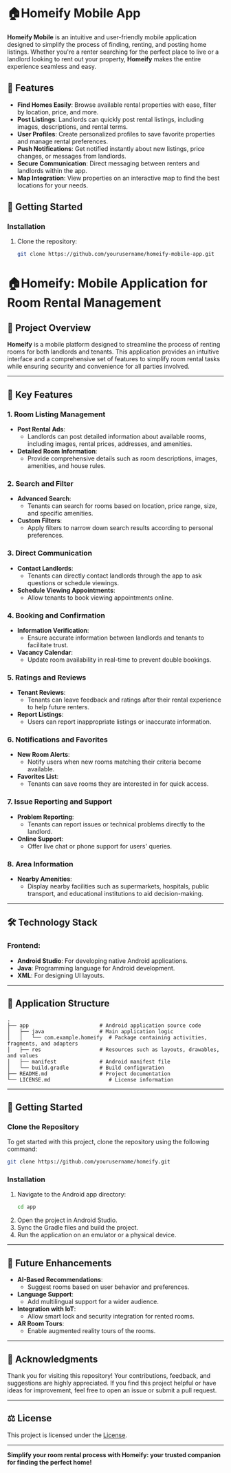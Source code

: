 # 🏠Homeify Mobile App

**Homeify Mobile** is an intuitive and user-friendly mobile application designed to simplify the process of finding, renting, and posting home listings. Whether you're a renter searching for the perfect place to live or a landlord looking to rent out your property, **Homeify** makes the entire experience seamless and easy.

## 📱 Features

- **Find Homes Easily**: Browse available rental properties with ease, filter by location, price, and more.
- **Post Listings**: Landlords can quickly post rental listings, including images, descriptions, and rental terms.
- **User Profiles**: Create personalized profiles to save favorite properties and manage rental preferences.
- **Push Notifications**: Get notified instantly about new listings, price changes, or messages from landlords.
- **Secure Communication**: Direct messaging between renters and landlords within the app.
- **Map Integration**: View properties on an interactive map to find the best locations for your needs.

## 🚀 Getting Started
### Installation

1. Clone the repository:
   ```bash
   git clone https://github.com/yourusername/homeify-mobile-app.git


# 🏠Homeify: Mobile Application for Room Rental Management

## 📖 Project Overview
**Homeify** is a mobile platform designed to streamline the process of renting rooms for both landlords and tenants. This application provides an intuitive interface and a comprehensive set of features to simplify room rental tasks while ensuring security and convenience for all parties involved.

---

## 🎯 Key Features

### **1. Room Listing Management**
- **Post Rental Ads**:
  - Landlords can post detailed information about available rooms, including images, rental prices, addresses, and amenities.
- **Detailed Room Information**:
  - Provide comprehensive details such as room descriptions, images, amenities, and house rules.

### **2. Search and Filter**
- **Advanced Search**:
  - Tenants can search for rooms based on location, price range, size, and specific amenities.
- **Custom Filters**:
  - Apply filters to narrow down search results according to personal preferences.

### **3. Direct Communication**
- **Contact Landlords**:
  - Tenants can directly contact landlords through the app to ask questions or schedule viewings.
- **Schedule Viewing Appointments**:
  - Allow tenants to book viewing appointments online.

### **4. Booking and Confirmation**
- **Information Verification**:
  - Ensure accurate information between landlords and tenants to facilitate trust.
- **Vacancy Calendar**:
  - Update room availability in real-time to prevent double bookings.

### **5. Ratings and Reviews**
- **Tenant Reviews**:
  - Tenants can leave feedback and ratings after their rental experience to help future renters.
- **Report Listings**:
  - Users can report inappropriate listings or inaccurate information.

### **6. Notifications and Favorites**
- **New Room Alerts**:
  - Notify users when new rooms matching their criteria become available.
- **Favorites List**:
  - Tenants can save rooms they are interested in for quick access.

### **7. Issue Reporting and Support**
- **Problem Reporting**:
  - Tenants can report issues or technical problems directly to the landlord.
- **Online Support**:
  - Offer live chat or phone support for users' queries.

### **8. Area Information**
- **Nearby Amenities**:
  - Display nearby facilities such as supermarkets, hospitals, public transport, and educational institutions to aid decision-making.

---

## 🛠️ Technology Stack

### Frontend:
- **Android Studio**: For developing native Android applications.
- **Java**: Programming language for Android development.
- **XML**: For designing UI layouts.

---

## 📂 Application Structure

```plaintext
.
├── app                       # Android application source code
│   ├── java                  # Main application logic
│   │   └── com.example.homeify  # Package containing activities, fragments, and adapters
│   ├── res                   # Resources such as layouts, drawables, and values
│   ├── manifest              # Android manifest file
│   └── build.gradle          # Build configuration
├── README.md                 # Project documentation
└── LICENSE.md                   # License information
```

---

## 🚀 Getting Started

### Clone the Repository
To get started with this project, clone the repository using the following command:

```bash
git clone https://github.com/yourusername/homeify.git
```

### Installation
1. Navigate to the Android app directory:
   ```bash
   cd app
   ```
2. Open the project in Android Studio.
3. Sync the Gradle files and build the project.
4. Run the application on an emulator or a physical device.

---

## 🚀 Future Enhancements

- **AI-Based Recommendations**:
  - Suggest rooms based on user behavior and preferences.
- **Language Support**:
  - Add multilingual support for a wider audience.
- **Integration with IoT**:
  - Allow smart lock and security integration for rented rooms.
- **AR Room Tours**:
  - Enable augmented reality tours of the rooms.

---

## 🤝 Acknowledgments
Thank you for visiting this repository! Your contributions, feedback, and suggestions are highly appreciated. If you find this project helpful or have ideas for improvement, feel free to open an issue or submit a pull request.

---

## ⚖️ License
This project is licensed under the [License](LICENSE.d).

---

**Simplify your room rental process with Homeify: your trusted companion for finding the perfect home!**
